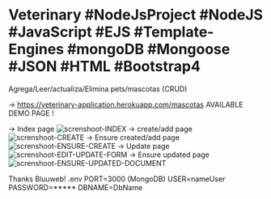 # Veterinary #NodeJsProject #NodeJS #JavaScript #EJS #Template-Engines #mongoDB #Mongoose #JSON #HTML #Bootstrap4
Agrega/Leer/actualiza/Elimina pets/mascotas (CRUD)

-> https://veterinary-application.herokuapp.com/mascotas AVAILABLE DEMO PAGE !

-> Index page
![screnshoot-INDEX](https://github.com/BillyVector117/Veterinary/blob/main/Screenshot_1.png)
-> create/add page
![screnshoot-CREATE](https://github.com/BillyVector117/Veterinary/blob/main/Screenshot_2.png)
-> Ensure created/add page
![screnshoot-ENSURE-CREATE](https://github.com/BillyVector117/Veterinary/blob/main/Screenshot_3.png)
-> Update page
![screnshoot-EDIT-UPDATE-FORM](https://github.com/BillyVector117/Veterinary/blob/main/Screenshot_4.png)
-> Ensure updated page
![screnshoot-ENSURE-UPDATED-DOCUMENT](https://github.com/BillyVector117/Veterinary/blob/main/Screenshot_5.png)

Thanks Bluuweb!
.env
PORT=3000 
(MongoDB)
USER=nameUser
PASSWORD=*****
DBNAME=DbName
